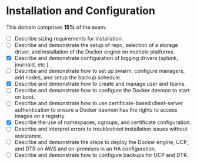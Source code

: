 # Installation and Configuration

This domain comprises **15%** of the exam.

- [ ] Describe sizing requirements for installation.
- [ ] Describe and demonstrate the setup of repo, selection of a storage driver, and installation of the Docker engine on multiple platforms.
- [x] Describe and demonstrate configuration of logging drivers (splunk, journald, etc.).
- [ ] Describe and demonstrate how to set up swarm, configure managers, add nodes, and setup the backup schedule.
- [x] Describe and demonstrate how to create and manage user and teams.
- [ ] Describe and demonstrate how to configure the Docker daemon to start on boot.
- [ ] Describe and demonstrate how to use certificate-based client-server authentication to ensure a Docker daemon has the rights to access images on a registry.
- [x] Describe the use of namespaces, cgroups, and certificate configuration.
- [ ] Describe and interpret errors to troubleshoot installation issues without assistance.
- [ ] Describe and demonstrate the steps to deploy the Docker engine, UCP, and DTR on AWS and on-premises in an HA configuration.
- [ ] Describe and demonstrate how to configure backups for UCP and DTR.